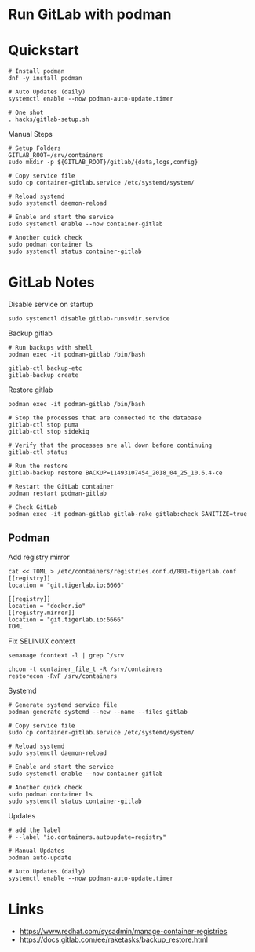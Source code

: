# Run GitLab with podman

# Quickstart
```
# Install podman
dnf -y install podman

# Auto Updates (daily)
systemctl enable --now podman-auto-update.timer

# One shot
. hacks/gitlab-setup.sh
```

Manual Steps
```
# Setup Folders
GITLAB_ROOT=/srv/containers
sudo mkdir -p ${GITLAB_ROOT}/gitlab/{data,logs,config}

# Copy service file
sudo cp container-gitlab.service /etc/systemd/system/

# Reload systemd
sudo systemctl daemon-reload

# Enable and start the service
sudo systemctl enable --now container-gitlab

# Another quick check
sudo podman container ls
sudo systemctl status container-gitlab
```

# GitLab Notes

Disable service on startup
```
sudo systemctl disable gitlab-runsvdir.service
```

Backup gitlab
```
# Run backups with shell
podman exec -it podman-gitlab /bin/bash

gitlab-ctl backup-etc
gitlab-backup create
```


Restore gitlab
```
podman exec -it podman-gitlab /bin/bash

# Stop the processes that are connected to the database
gitlab-ctl stop puma
gitlab-ctl stop sidekiq

# Verify that the processes are all down before continuing
gitlab-ctl status

# Run the restore
gitlab-backup restore BACKUP=11493107454_2018_04_25_10.6.4-ce

# Restart the GitLab container
podman restart podman-gitlab

# Check GitLab
podman exec -it podman-gitlab gitlab-rake gitlab:check SANITIZE=true
```

## Podman 

Add registry mirror

```
cat << TOML > /etc/containers/registries.conf.d/001-tigerlab.conf
[[registry]]
location = "git.tigerlab.io:6666"

[[registry]]
location = "docker.io"
[[registry.mirror]]
location = "git.tigerlab.io:6666"
TOML
```

Fix SELINUX context
```
semanage fcontext -l | grep ^/srv

chcon -t container_file_t -R /srv/containers
restorecon -RvF /srv/containers
```

Systemd
```
# Generate systemd service file
podman generate systemd --new --name --files gitlab

# Copy service file
sudo cp container-gitlab.service /etc/systemd/system/

# Reload systemd
sudo systemctl daemon-reload

# Enable and start the service
sudo systemctl enable --now container-gitlab

# Another quick check
sudo podman container ls
sudo systemctl status container-gitlab
```

Updates
```
# add the label
# --label "io.containers.autoupdate=registry"

# Manual Updates
podman auto-update

# Auto Updates (daily)
systemctl enable --now podman-auto-update.timer 
```

# Links
- https://www.redhat.com/sysadmin/manage-container-registries
- https://docs.gitlab.com/ee/raketasks/backup_restore.html
